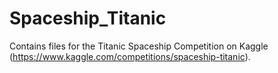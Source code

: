 # Spaceship_Titanic
Contains files for the Titanic Spaceship Competition on Kaggle (https://www.kaggle.com/competitions/spaceship-titanic).
